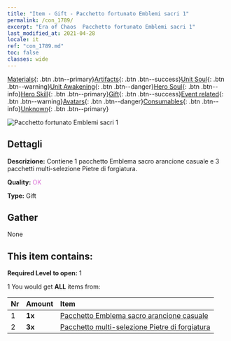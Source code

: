 ```yaml
---
title: "Item - Gift - Pacchetto fortunato Emblemi sacri 1"
permalink: /con_1789/
excerpt: "Era of Chaos  Pacchetto fortunato Emblemi sacri 1"
last_modified_at: 2021-04-28
locale: it
ref: "con_1789.md"
toc: false
classes: wide
---
```

 [Materials](/ItemsIT/){: .btn .btn--primary}[Artifacts](/ItemsIT/Artifacts/){: .btn .btn--success}[Unit Soul](/ItemsIT/UnitSoul/){: .btn .btn--warning}[Unit Awakening](/ItemsIT/UnitAwakening/){: .btn .btn--danger}[Hero Soul](/ItemsIT/HeroSoul/){: .btn .btn--info}[Hero Skill](/ItemsIT/HeroSkill/){: .btn .btn--primary}[Gift](/ItemsIT/Gift/){: .btn .btn--success}[Event related](/ItemsIT/Events/){: .btn .btn--warning}[Avatars](/ItemsIT/Avatars/){: .btn .btn--danger}[Consumables](/ItemsIT/Consumables/){: .btn .btn--info}[Unknown](/ItemsIT/Unknown/){: .btn .btn--primary}

 ![Pacchetto fortunato Emblemi sacri 1](/images/t/i_907411.png)

## Dettagli
 **Descrizione:** Contiene 1 pacchetto Emblema sacro arancione casuale e 3 pacchetti multi-selezione Pietre di forgiatura.

 **Quality:** <span style="color: #DA70D6">OK</span>

 **Type:** Gift

## Gather

  None

## This item contains:

 **Required Level to open:** 1

 1 You would get **ALL** items  from:

  | Nr | Amount |     Item    |
  |:---|:-------|:------------|
  | 1 |  **1x** | [Pacchetto Emblema sacro arancione casuale](/ItemsIT/con_1794/) |  | 
  | 2 |  **3x** | [Pacchetto multi-selezione Pietre di forgiatura](/ItemsIT/con_1480/) |  | 
